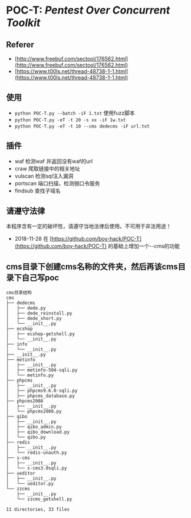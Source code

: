 # POC-T: *Pentest Over Concurrent Toolkit* 

## Referer
- [http://www.freebuf.com/sectool/176562.html](http://www.freebuf.com/sectool/176562.html)
- [https://www.t00ls.net/thread-48738-1-1.html](https://www.t00ls.net/thread-48738-1-1.html)

## 使用
- `python POC-T.py --batch -iF 1.txt` 使用fuzz脚本
- `python POC-T.py -eT -t 20 -s xx -iF 1w.txt`
- `python POC-T.py -eT -t 10 --cms dedecms -iF url.txt`

## 插件
- waf 检测waf 并返回没有waf的url
- craw 爬取链接中的相关地址
- vulscan 检测sql注入漏洞
- portscan 端口扫描，检测弱口令服务
- findsub 查找子域名

## 请遵守法律
本程序含有一定的破坏性，请遵守当地法律后使用。不可用于非法用途！

- 2018-11-28 在 [https://github.com/boy-hack/POC-T](https://github.com/boy-hack/POC-T) 的基础上增加一个--cms的功能

## cms目录下创建cms名称的文件夹，然后再该cms目录下自己写poc


```
cms目录结构
cms
├── dedecms
│   ├── dede.py
│   ├── dede_reinstall.py
│   ├── dede_short.py
│   └── __init__.py
├── ecshop
│   ├── ecshop-getshell.py
│   └── __init__.py
├── info
│   └── __init__.py
├── __init__.py
├── metinfo
│   ├── __init__.py
│   ├── metinfo-504-sqli.py
│   └── metinfo.py
├── phpcms
│   ├── __init__.py
│   ├── phpcms9.6.0-sqli.py
│   ├── phpcms_database.py
├── phpcms2008
│   ├── __init__.py
│   └── phpcms2008.py
├── qibo
│   ├── __init__.py
│   ├── qibo_admin.py
│   ├── qibo_download.py
│   └── qibo.py
├── redis
│   ├── __init__.py
│   └── redis-unauth.py
├── s-cms
│   ├── __init__.py
│   └── s-cms3.0sqli.py
├── ueditor
│   ├── __init__.py
│   └── ueditor.py
└── zzcms
    ├── __init__.py
    └── zzcms_getshell.py

11 directories, 33 files

```
